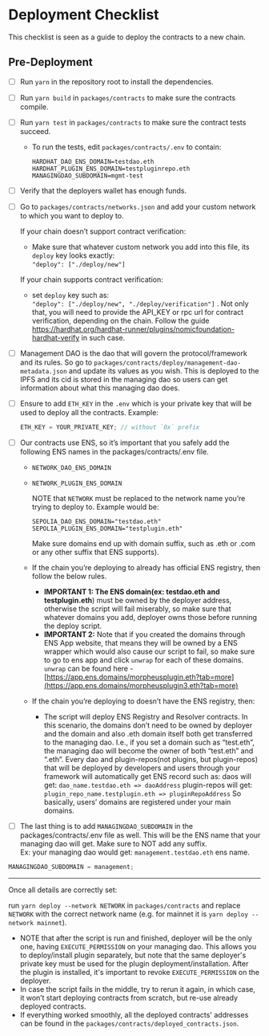 # Deployment Checklist

This checklist is seen as a guide to deploy the contracts to a new chain.

## Pre-Deployment

- [ ] Run `yarn` in the repository root to install the dependencies.
- [ ] Run `yarn build` in `packages/contracts` to make sure the contracts compile.
- [ ] Run `yarn test` in `packages/contracts` to make sure the contract tests succeed.
  - To run the tests, edit `packages/contracts/.env` to contain:
    ```
    HARDHAT_DAO_ENS_DOMAIN=testdao.eth
    HARDHAT_PLUGIN_ENS_DOMAIN=testpluginrepo.eth
    MANAGINGDAO_SUBDOMAIN=mgmt-test
    ```
- [ ] Verify that the deployers wallet has enough funds.
- [ ] Go to `packages/contracts/networks.json` and add your custom network to which you want to deploy to.

  If your chain doesn’t support contract verification:

  - Make sure that whatever custom network you add into this file, its `deploy` key looks exactly: <br>
    `"deploy": ["./deploy/new"]`

  If your chain supports contract verification:

  - set `deploy` key such as: <br>
    `"deploy": ["./deploy/new", "./deploy/verification"]` .
    Not only that, you will need to provide the API_KEY or rpc url for contract verification, depending on the chain. Follow the guide https://hardhat.org/hardhat-runner/plugins/nomicfoundation-hardhat-verify in such case.

- [ ] Management DAO is the dao that will govern the protocol/framework and its rules. So go to `packages/contracts/deploy/management-dao-metadata.json` and update its values as you wish. This is deployed to the IPFS and its cid is stored in the managing dao so users can get information about what this managing dao does.
- [ ] Ensure to add `ETH_KEY` in the `.env` which is your private key that will be used to deploy all the contracts. Example:
  ```jsx
  ETH_KEY = YOUR_PRIVATE_KEY; // without `0x` prefix
  ```
- [ ] Our contracts use ENS, so it’s important that you safely add the following ENS names in the packages/contracts/.env file. <br>

  - `NETWORK_DAO_ENS_DOMAIN`
  - `NETWORK_PLUGIN_ENS_DOMAIN`

    NOTE that `NETWORK` must be replaced to the network name you’re trying to deploy to.
    Example would be:

    ```
    SEPOLIA_DAO_ENS_DOMAIN="testdao.eth"
    SEPOLIA_PLUGIN_ENS_DOMAIN="testplugin.eth"
    ```

    Make sure domains end up with domain suffix, such as .eth or .com or any other suffix that ENS supports).

  - If the chain you’re deploying to already has official ENS registry, then follow the below rules. <br>
    - **IMPORTANT 1: The ENS domain(ex: testdao.eth and testplugin.eth**) must be owned by the deployer address, otherwise the script will fail miserably, so make sure that whatever domains you add, deployer owns those before running the deploy script. <br>
    - **IMPORTANT 2:** Note that if you created the domains through ENS App website, that means they will be owned by a ENS wrapper which would also cause our script to fail, so make sure to go to ens app and click `unwrap` for each of these domains. `unwrap` can be found here - [https://app.ens.domains/morpheusplugin.eth?tab=more](https://app.ens.domains/morpheusplugin3.eth?tab=more)
  - If the chain you’re deploying to doesn’t have the ENS registry, then: <br>
    - The script will deploy ENS Registry and Resolver contracts. In this scenario, the domains don’t need to be owned by deployer and the domain and also .eth domain itself both get transferred to the managing dao. I.e., if you set a domain such as “test.eth”, the managing dao will become the owner of both “test.eth” and “.eth”.
      Every dao and plugin-repos(not plugins, but plugin-repos) that will be deployed by developers and users through your framework will automatically get ENS record such as:
      daos will get: `dao_name.testdao.eth => daoAddress`
      plugin-repos will get: `plugin_repo_name.testplugin.eth => pluginRepoAddress`
      So basically, users’ domains are registered under your main domains.

- [ ] The last thing is to add `MANAGINGDAO_SUBDOMAIN` in the packages/contracts/.env file as well. This will be the ENS name that your managing dao will get. Make sure to NOT add any suffix. <br>
      Ex: your managing dao would get: `management.testdao.eth` ens name.

```jsx
MANAGINGDAO_SUBDOMAIN = management;
```

---

Once all details are correctly set:

run `yarn deploy --network NETWORK` in `packages/contracts` and replace `NETWORK` with the correct network name (e.g. for mainnet it is `yarn deploy --network mainnet`).

- NOTE that after the script is run and finished, deployer will be the only one, having `EXECUTE_PERMISSION` on your managing dao. This allows you to deploy/install plugin separately, but note that the same deployer's private key must be used for the plugin deployment/installation. After the plugin is installed, it's important to revoke `EXECUTE_PERMISSION` on the deployer.
- In case the script fails in the middle, try to rerun it again, in which case, it won’t start deploying contracts from scratch, but re-use already deployed contracts.
- If everything worked smoothly, all the deployed contracts' addresses can be found in the `packages/contracts/deployed_contracts.json`.
